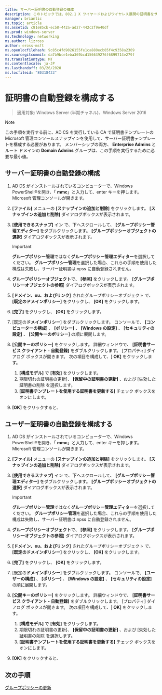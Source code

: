 ```yaml
---
title: サーバー証明書の自動登録の構成
description: このトピックでは、802.1 X ワイヤードおよびワイヤレス展開の証明書をサーバーのデプロイ ガイドの一部
manager: brianlic
ms.topic: article
ms.assetid: c81e85cb-ecb8-442a-ad27-442c2f9e40df
ms.prod: windows-server
ms.technology: networking
ms.author: lizross
author: eross-msft
ms.openlocfilehash: 9c85c4fd9026155fe1ca880ecb05f4c9358a2309
ms.sourcegitcommit: da7b9bce1eba369bcd156639276f6899714e279f
ms.translationtype: MT
ms.contentlocale: ja-JP
ms.lasthandoff: 03/26/2020
ms.locfileid: "80318423"
---
```

# <a name="configure-certificate-auto-enrollment"></a>証明書の自動登録を構成する

>適用対象: Windows Server (半期チャネル)、Windows Server 2016

> [!NOTE]
> この手順を実行する前に、AD CS を実行している CA で証明書テンプレートの Microsoft 管理コンソールスナップインを使用して、サーバー証明書テンプレートを構成する必要があります。
メンバーシップの両方、 **Enterprise Admins** とルート ドメインの **Domain Admins** グループは、この手順を実行するために必要な最小値。

## <a name="configure-server-certificate-auto-enrollment"></a>サーバー証明書の自動登録の構成

1. AD DS がインストールされているコンピューターで、Windows PowerShell&reg;を開き、「 **mmc**」と入力して、enter キーを押します。 Microsoft 管理コンソールが開きます。
2. **[ファイル]** メニューの **[スナップインの追加と削除]** をクリックします。 **[スナップインの追加と削除]** ダイアログボックスが表示されます。
3. **[使用できるスナップ]** イン で、下へスクロールして、 **[グループポリシー管理エディター]** をダブルクリックします。 **[グループポリシーオブジェクトの選択**] ダイアログボックスが表示されます。

     > [!IMPORTANT]
     > **グループポリシー管理**ではなく**グループポリシー管理エディター**を選択してください。 **グループポリシー管理**を選択した場合、これらの手順を使用した構成は失敗し、サーバー証明書は npss に自動登録されません。

4. **グループポリシーオブジェクト**で、 **[参照]** をクリックします。 **[グループポリシーオブジェクトの参照]** ダイアログボックスが表示されます。
5. **[ドメイン、ou、およびリンク]** されたグループポリシーオブジェクト で、 **[既定のドメインポリシー]** をクリックし、 **[OK]** をクリックします。
6. **[完了]** をクリックし、 **[OK]** をクリックします。
7. [既定の**ドメインポリシー**] をダブルクリックします。 コンソールで、 **[コンピューターの構成]** 、 **[ポリシー]** 、 **[Windows の設定]** 、 **[セキュリティの設定]** 、 **[公開キーのポリシー]** の順に展開します。
8. **[公開キーのポリシー]** をクリックします。 詳細ウィンドウで、 **[証明書サービス クライアント - 自動登録]** をダブルクリックします。 [プロパティ] ダイアログ ボックスが開きます。 次の項目を構成して、[ **OK]** をクリックします。

     1. **[構成モデル]** で **[有効]** をクリックします。
     2. 期限切れの証明書の更新]、 **[保留中の証明書の更新]** 、および [失効した証明書の削除 を選択します。
     3. **[証明書テンプレートを使用する証明書を更新する]** チェック ボックスをオンにします。

9. **[OK]** をクリックすると、

## <a name="configure-user-certificate-auto-enrollment"></a>ユーザー証明書の自動登録を構成する

1. AD DS がインストールされているコンピューターで、Windows PowerShell&reg;を開き、「 **mmc**」と入力して、enter キーを押します。 Microsoft 管理コンソールが開きます。
2. **[ファイル]** メニューの **[スナップインの追加と削除]** をクリックします。 **[スナップインの追加と削除]** ダイアログボックスが表示されます。
3. **[使用できるスナップ]** イン で、下へスクロールして、 **[グループポリシー管理エディター]** をダブルクリックします。 **[グループポリシーオブジェクトの選択**] ダイアログボックスが表示されます。

     > [!IMPORTANT]
     > **グループポリシー管理**ではなく**グループポリシー管理エディター**を選択してください。 **グループポリシー管理**を選択した場合、これらの手順を使用した構成は失敗し、サーバー証明書は npss に自動登録されません。

4. **グループポリシーオブジェクト**で、 **[参照]** をクリックします。 **[グループポリシーオブジェクトの参照]** ダイアログボックスが表示されます。
5. **[ドメイン、ou、およびリンク]** されたグループポリシーオブジェクト で、 **[既定のドメインポリシー]** をクリックし、 **[OK]** をクリックします。
6. **[完了]** をクリックし、 **[OK]** をクリックします。
7. [既定の**ドメインポリシー**] をダブルクリックします。 コンソールで、 **[ユーザーの構成]** 、 **[ポリシー]** 、 **[Windows の設定]** 、 **[セキュリティの設定]** の順に展開します。
8. **[公開キーのポリシー]** をクリックします。 詳細ウィンドウで、 **[証明書サービス クライアント - 自動登録]** をダブルクリックします。 [プロパティ] ダイアログ ボックスが開きます。 次の項目を構成して、[ **OK]** をクリックします。

     1. **[構成モデル]** で **[有効]** をクリックします。
     2. 期限切れの証明書の更新]、 **[保留中の証明書の更新]** 、および [失効した証明書の削除 を選択します。
     3. **[証明書テンプレートを使用する証明書を更新する]** チェック ボックスをオンにします。

9. **[OK]** をクリックすると、

## <a name="next-steps"></a>次の手順

[グループポリシーの更新](refresh-group-policy.md)
